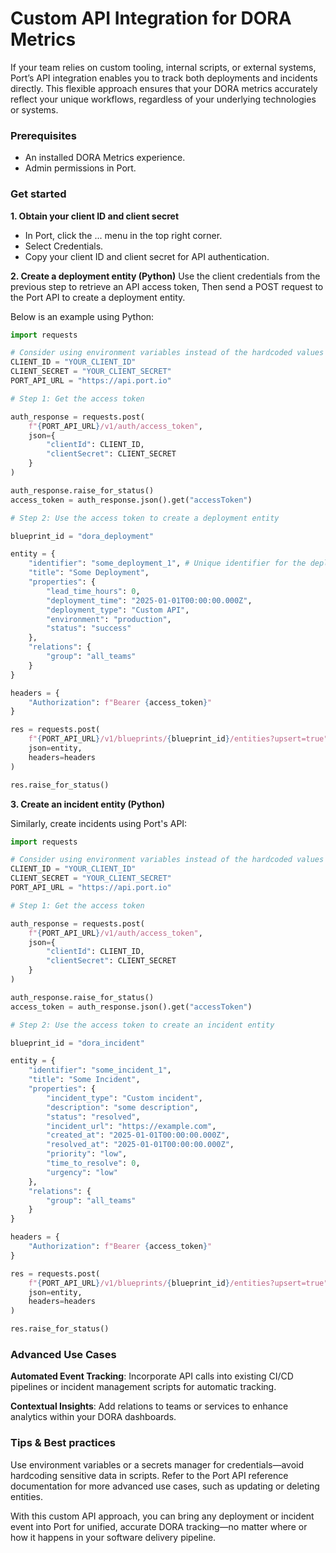 # Custom API Integration for DORA Metrics

If your team relies on custom tooling, internal scripts, or external systems, Port’s API integration enables you to track both deployments and incidents directly. This flexible approach ensures that your DORA metrics accurately reflect your unique workflows, regardless of your underlying technologies or systems.

### Prerequisites
- An installed DORA Metrics experience.
- Admin permissions in Port.

### Get started

**1. Obtain your client ID and client secret**
- In Port, click the ... menu in the top right corner.
- Select Credentials.
- Copy your client ID and client secret for API authentication.

**2. Create a deployment entity (Python)**
Use the client credentials from the previous step to retrieve an API access token,
Then send a POST request to the Port API to create a deployment entity.

Below is an example using Python:
```python
import requests

# Consider using environment variables instead of the hardcoded values
CLIENT_ID = "YOUR_CLIENT_ID"
CLIENT_SECRET = "YOUR_CLIENT_SECRET"
PORT_API_URL = "https://api.port.io"

# Step 1: Get the access token

auth_response = requests.post(
    f"{PORT_API_URL}/v1/auth/access_token",
    json={
        "clientId": CLIENT_ID,
        "clientSecret": CLIENT_SECRET
    }
)

auth_response.raise_for_status()
access_token = auth_response.json().get("accessToken")

# Step 2: Use the access token to create a deployment entity

blueprint_id = "dora_deployment"

entity = {
    "identifier": "some_deployment_1", # Unique identifier for the deployment
    "title": "Some Deployment",
    "properties": {
        "lead_time_hours": 0,
        "deployment_time": "2025-01-01T00:00:00.000Z",
        "deployment_type": "Custom API",
        "environment": "production",
        "status": "success"
    },
    "relations": {
        "group": "all_teams"
    }
}

headers = {
    "Authorization": f"Bearer {access_token}"
}

res = requests.post(
    f"{PORT_API_URL}/v1/blueprints/{blueprint_id}/entities?upsert=true",
    json=entity,
    headers=headers
)

res.raise_for_status()
```

**3. Create an incident entity (Python)**

Similarly, create incidents using Port's API:

```python
import requests

# Consider using environment variables instead of the hardcoded values
CLIENT_ID = "YOUR_CLIENT_ID"
CLIENT_SECRET = "YOUR_CLIENT_SECRET"
PORT_API_URL = "https://api.port.io"

# Step 1: Get the access token

auth_response = requests.post(
    f"{PORT_API_URL}/v1/auth/access_token",
    json={
        "clientId": CLIENT_ID,
        "clientSecret": CLIENT_SECRET
    }
)

auth_response.raise_for_status()
access_token = auth_response.json().get("accessToken")

# Step 2: Use the access token to create an incident entity

blueprint_id = "dora_incident"

entity = {
    "identifier": "some_incident_1",
    "title": "Some Incident",
    "properties": {
        "incident_type": "Custom incident",
        "description": "some description",
        "status": "resolved",
        "incident_url": "https://example.com",
        "created_at": "2025-01-01T00:00:00.000Z",
        "resolved_at": "2025-01-01T00:00:00.000Z",
        "priority": "low",
        "time_to_resolve": 0,
        "urgency": "low"
    },
    "relations": {
        "group": "all_teams"
    }
}

headers = {
    "Authorization": f"Bearer {access_token}"
}

res = requests.post(
    f"{PORT_API_URL}/v1/blueprints/{blueprint_id}/entities?upsert=true",
    json=entity,
    headers=headers
)

res.raise_for_status()
```

### Advanced Use Cases

**Automated Event Tracking**: Incorporate API calls into existing CI/CD pipelines or incident management scripts for automatic tracking.

**Contextual Insights**: Add relations to teams or services to enhance analytics within your DORA dashboards.

### Tips & Best practices

Use environment variables or a secrets manager for credentials—avoid hardcoding sensitive data in scripts.
Refer to the Port API reference documentation for more advanced use cases, such as updating or deleting entities.

With this custom API approach, you can bring any deployment or incident event into Port for unified, accurate DORA tracking—no matter where or how it happens in your software delivery pipeline.

